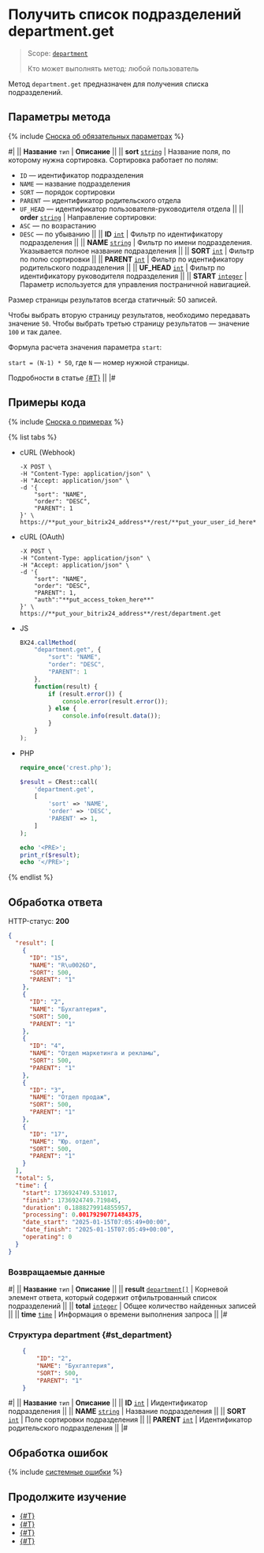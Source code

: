 # Получить список подразделений department.get

> Scope: [`department`](../scopes/permissions.md)
>
> Кто может выполнять метод: любой пользователь

Метод `department.get` предназначен для получения списка подразделений.

## Параметры метода

{% include [Сноска об обязательных параметрах](../../_includes/required.md) %}

#|
|| **Название**
`тип` | **Описание** ||
|| **sort**
[`string`](../data-types.md) | Название поля, по которому нужна сортировка. Сортировка работает по полям: 
- `ID` — идентификатор подразделения 
- `NAME` — название подразделения
- `SORT` — порядок сортировки
- `PARENT` —  идентификатор родительского отдела
- `UF_HEAD` — идентификатор пользователя-руководителя отдела ||
|| **order**
[`string`](../data-types.md) | Направление сортировки:
- `ASC` — по возрастанию
- `DESC` — по убыванию ||
|| **ID**
[`int`](../data-types.md) | Фильтр по идентификатору подразделения ||
|| **NAME**
[`string`](../data-types.md) | Фильтр по имени подразделения. Указывается полное название подразделения ||
|| **SORT**
[`int`](../data-types.md) | Фильтр по полю сортировки ||
|| **PARENT**
[`int`](../data-types.md) | Фильтр по идентификатору родительского подразделения ||
|| **UF_HEAD**
[`int`](../data-types.md) | Фильтр по идентификатору руководителя подразделения ||
|| **START**
[`integer`](../data-types.md) | Параметр используется для управления постраничной навигацией.

Размер страницы результатов всегда статичный: 50 записей.

Чтобы выбрать вторую страницу результатов, необходимо передавать значение `50`. Чтобы выбрать третью страницу результатов — значение `100` и так далее.

Формула расчета значения параметра `start`:

`start = (N-1) * 50`, где `N` — номер нужной страницы.

Подробности в статье [{#T}](../how-to-call-rest-api/list-methods-pecularities.md) ||
|#

## Примеры кода

{% include [Сноска о примерах](../../_includes/examples.md) %}

{% list tabs %}

- cURL (Webhook)

    ```curl
    -X POST \
    -H "Content-Type: application/json" \
    -H "Accept: application/json" \
    -d '{
        "sort": "NAME",
        "order": "DESC",
        "PARENT": 1
    }' \
    https://**put_your_bitrix24_address**/rest/**put_your_user_id_here**/**put_your_webbhook_here**/department.get
    ```

- cURL (OAuth)

    ```curl
    -X POST \
    -H "Content-Type: application/json" \
    -H "Accept: application/json" \
    -d '{
        "sort": "NAME",
        "order": "DESC",
        "PARENT": 1,
        "auth":"**put_access_token_here**"
    }' \
    https://**put_your_bitrix24_address**/rest/department.get
    ```

- JS

    ```js
    BX24.callMethod(
        "department.get", {
            "sort": "NAME",
            "order": "DESC",
            "PARENT": 1
        },
        function(result) {
            if (result.error()) {
                console.error(result.error());
            } else {
                console.info(result.data());
            }
        }
    );
    ```

- PHP

    ```php
    require_once('crest.php');

    $result = CRest::call(
        'department.get',
        [
            'sort' => 'NAME',
            'order' => 'DESC',
            'PARENT' => 1,
        ]
    );

    echo '<PRE>';
    print_r($result);
    echo '</PRE>';
    ```

{% endlist %}

## Обработка ответа

HTTP-статус: **200**

```json
{
  "result": [
    {
      "ID": "15",
      "NAME": "R\u0026D",
      "SORT": 500,
      "PARENT": "1"
    },
    {
      "ID": "2",
      "NAME": "Бухгалтерия",
      "SORT": 500,
      "PARENT": "1"
    },
    {
      "ID": "4",
      "NAME": "Отдел маркетинга и рекламы",
      "SORT": 500,
      "PARENT": "1"
    },
    {
      "ID": "3",
      "NAME": "Отдел продаж",
      "SORT": 500,
      "PARENT": "1"
    },
    {
      "ID": "17",
      "NAME": "Юр. отдел",
      "SORT": 500,
      "PARENT": "1"
    }
  ],
  "total": 5,
  "time": {
    "start": 1736924749.531017,
    "finish": 1736924749.719845,
    "duration": 0.1888279914855957,
    "processing": 0.00179290771484375,
    "date_start": "2025-01-15T07:05:49+00:00",
    "date_finish": "2025-01-15T07:05:49+00:00",
    "operating": 0
  }
}
```

### Возвращаемые данные

#|
|| **Название**
`тип` | **Описание** ||
|| **result**
[`department[]`](#st_department) | Корневой элемент ответа, который содержит отфильтрованный список подразделений ||
|| **total**
[`integer`](../data-types.md) | Общее количество найденных записей ||
|| **time**
[`time`](../data-types.md) | Информация о времени выполнения запроса ||
|#

### Структура department {#st_department}

```json
    {
        "ID": "2",
        "NAME": "Бухгалтерия",
        "SORT": 500,
        "PARENT": "1"
    }
```

#|
|| **Название**
`тип` | **Описание** ||
|| **ID**
[`int`](../data-types.md) | Иидентификатор подразделения ||
|| **NAME**
[`string`](../data-types.md) | Название подразделения ||
|| **SORT**
[`int`](../data-types.md) | Поле сортировки подразделения ||
|| **PARENT**
[`int`](../data-types.md) | Идентификатор родительского подразделения ||
|#

## Обработка ошибок

{% include [системные ошибки](../../_includes/system-errors.md) %}

## Продолжите изучение 

- [{#T}](./department-add.md)
- [{#T}](./department-update.md)
- [{#T}](./department-delete.md)
- [{#T}](./department-fields.md)